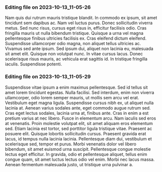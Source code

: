 

### Editing file on 2023-10-13_11-05-26

Nam quis dui rutrum mauris tristique blandit. In commodo ex ipsum, sit amet tincidunt sem dapibus ac. Nam vel luctus purus. Donec sollicitudin viverra metus. Sed nunc risus, cursus eget risus in, efficitur facilisis odio. Cras fringilla mauris ut nulla bibendum tristique. Quisque a urna vel magna pellentesque finibus ultricies facilisis ex. Cras eleifend dictum eleifend. Suspendisse ullamcorper odio magna, non aliquet tellus ultricies ac. Vivamus sed ante ipsum. Sed ipsum dui, aliquet non lacinia eu, malesuada sit amet elit. Quisque non volutpat nunc. In vitae cursus lacus. Donec scelerisque risus mauris, ac vehicula erat sagittis id. In tristique fringilla iaculis. Suspendisse potenti.




### Editing file on 2023-10-13_11-05-29

Suspendisse vitae ipsum a enim maximus pellentesque. Sed id tellus sit amet lorem tincidunt egestas. Nulla facilisi. Sed interdum, enim non viverra ullamcorper, odio lorem semper mauris, ut mollis sem arcu vel erat. Vestibulum eget magna ligula. Suspendisse cursus nibh ex, ut aliquet nulla lacinia at. Aenean varius sodales ante, eget commodo augue rutrum sed. Cras eget lectus sodales, lacinia urna at, finibus ante. Cras in enim a est pretium varius at nec libero. Fusce in elementum arcu. Nam iaculis sed eros at venenatis. Proin molestie volutpat elit, sit amet aliquam eros elementum sed. Etiam lacinia est tortor, sed porttitor ligula tristique vitae. Praesent ac posuere elit. Quisque lobortis sollicitudin cursus.
Praesent gravida erat lacus, id tempus nulla lacinia lacinia. Pellentesque diam dui, vestibulum et scelerisque sed, tempor et purus. Morbi venenatis dolor vel libero bibendum, sit amet euismod urna suscipit. Pellentesque congue molestie lectus eget efficitur. In gravida, odio et pellentesque aliquet, tellus enim congue quam, sit amet luctus lectus odio vel enim. Morbi nec lacus massa. Aenean fermentum malesuada justo, ut tristique urna pulvinar a.


